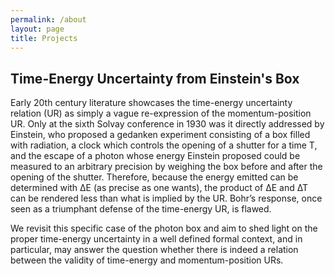 ```yaml
---
permalink: /about
layout: page
title: Projects
---
```

<!-- Google tag (gtag.js) -->
<script async src="https://www.googletagmanager.com/gtag/js?id=G-HJ6840WB2S"></script>
<script>
  window.dataLayer = window.dataLayer || [];
  function gtag(){dataLayer.push(arguments);}
  gtag('js', new Date());

  gtag('config', 'G-HJ6840WB2S');
</script>

## Time-Energy Uncertainty from Einstein's Box
Early 20th century literature showcases the time-energy uncertainty relation (UR) as simply a vague re-expression of the momentum-position UR. Only at the sixth Solvay conference in 1930 was it directly addressed by Einstein, who proposed a gedanken experiment consisting of a box filled with radiation, a clock which controls the opening of a shutter for a time T, and the escape of a photon whose energy Einstein proposed could be measured to an arbitrary precision by weighing the box before and after the opening of the shutter. Therefore, because the energy emitted can be determined with ∆E (as precise as one wants), the product of ∆E and ∆T can be rendered less than what is implied by the UR. Bohr’s response, once seen as a triumphant defense of the time-energy UR, is flawed. 

We revisit this specific case of the photon box and aim to shed light on the proper time-energy uncertainty in a well defined formal context, and in particular, may answer the question whether there is indeed a relation between the validity of time-energy and momentum-position URs.
